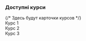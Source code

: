  <div className="content">
        <h3>Доступні курси</h3>
        <div className="courses-grid">
          {/* Здесь будут карточки курсов */}
          <div className="course-card">Курс 1</div>
          <div className="course-card">Курс 2</div>
          <div className="course-card">Курс 3</div>
        </div>
      </div>